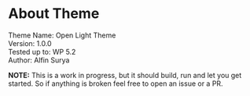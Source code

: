 # About Theme

Theme Name: Open Light Theme<br>
Version: 1.0.0<br>
Tested up to: WP 5.2<br>
Author: Alfin Surya<br>

**NOTE:** This is a work in progress, but it should build, run and let you get
started. So if anything is broken feel free to
open an issue or a PR.
